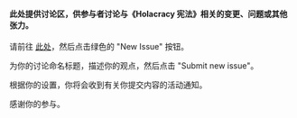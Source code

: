#### 此处提供讨论区，供参与者讨论与《Holacracy 宪法》相关的变更、问题或其他张力。

请前往 <a href="https://github.com/holacracyone/Holacracy-Constitution/issues" target="_blank">此处</a>，然后点击绿色的 "New Issue" 按钮。

为你的讨论命名标题，描述你的观点，然后点击 "Submit new issue"。

根据你的设置，你将会收到有关你提交内容的活动通知。

感谢你的参与。
